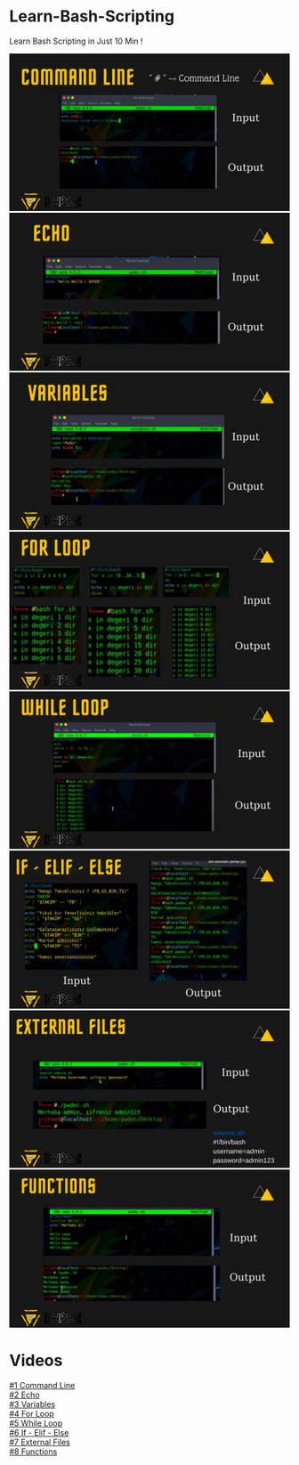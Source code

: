 # Learn-Bash-Scripting
Learn Bash Scripting in Just 10 Min !

![Command Line](https://raw.githubusercontent.com/pwdec/Learn-Bash-Scripting/main/%231%20Command%20Line.png) <br>
![Echo](https://raw.githubusercontent.com/pwdec/Learn-Bash-Scripting/main/%232%20Echo.png)
![Variables](https://raw.githubusercontent.com/pwdec/Learn-Bash-Scripting/main/%233%20Variables.png)
![For Loop](https://raw.githubusercontent.com/pwdec/Learn-Bash-Scripting/main/%234%20For%20Loop.png)
![While Loop](https://raw.githubusercontent.com/pwdec/Learn-Bash-Scripting/main/%235%20While%20Loop.png)
![If - Elif - Else](https://raw.githubusercontent.com/pwdec/Learn-Bash-Scripting/main/%236%20If%20-%20Elif%20-%20Else.png)
![External Files](https://raw.githubusercontent.com/pwdec/Learn-Bash-Scripting/main/%237%20Externel%20Files%20(Source).png)
![Functions](https://raw.githubusercontent.com/pwdec/Learn-Bash-Scripting/main/%238%20Functions.png)

<h1>Videos</h1>
<a href="https://www.youtube.com/watch?v=AQVD-2BzqPs&list=PLolWu2T8ZB9IwAqHfQaDIUcAiq55XEwvW&index=1&ab_channel=Pwdec">#1 Command Line</a> <br>
<a href="https://www.youtube.com/watch?v=8lmqcvwUfMY&list=PLolWu2T8ZB9IwAqHfQaDIUcAiq55XEwvW&index=2&ab_channel=Pwdec">#2 Echo</a> <br>
<a href="https://www.youtube.com/watch?v=2SV6HuZ6eJY&list=PLolWu2T8ZB9IwAqHfQaDIUcAiq55XEwvW&index=3&ab_channel=Pwdec">#3 Variables</a> <br>
<a href="https://www.youtube.com/watch?v=ZvV_9UnSFPI&list=PLolWu2T8ZB9IwAqHfQaDIUcAiq55XEwvW&index=4&ab_channel=Pwdec">#4 For Loop</a> <br>
<a href="https://www.youtube.com/watch?v=ZBYFvzhiMvk&list=PLolWu2T8ZB9IwAqHfQaDIUcAiq55XEwvW&index=5&ab_channel=Pwdec">#5 While Loop</a> <br>
<a href="https://www.youtube.com/watch?v=bHivbD4MWEc&list=PLolWu2T8ZB9IwAqHfQaDIUcAiq55XEwvW&index=6&ab_channel=Pwdec">#6 If - Elif - Else</a> <br>
<a href="https://www.youtube.com/watch?v=5JKh3K67D_k&list=PLolWu2T8ZB9IwAqHfQaDIUcAiq55XEwvW&index=7&ab_channel=Pwdec">#7 External Files</a> <br>
<a href="https://www.youtube.com/watch?v=AAMj6FIPmmk&list=PLolWu2T8ZB9IwAqHfQaDIUcAiq55XEwvW&index=8&ab_channel=Pwdec">#8 Functions</a> <br>

